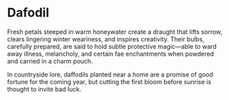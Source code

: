 # Dafodil

 Fresh petals steeped in warm honeywater create a draught that lifts sorrow, clears lingering winter weariness, and inspires creativity. Their bulbs, carefully prepared, are said to hold subtle protective magic—able to ward away illness, melancholy, and certain fae enchantments when powdered and carried in a charm pouch.

In countryside lore, daffodils planted near a home are a promise of good fortune for the coming year, but cutting the first bloom before sunrise is thought to invite bad luck.